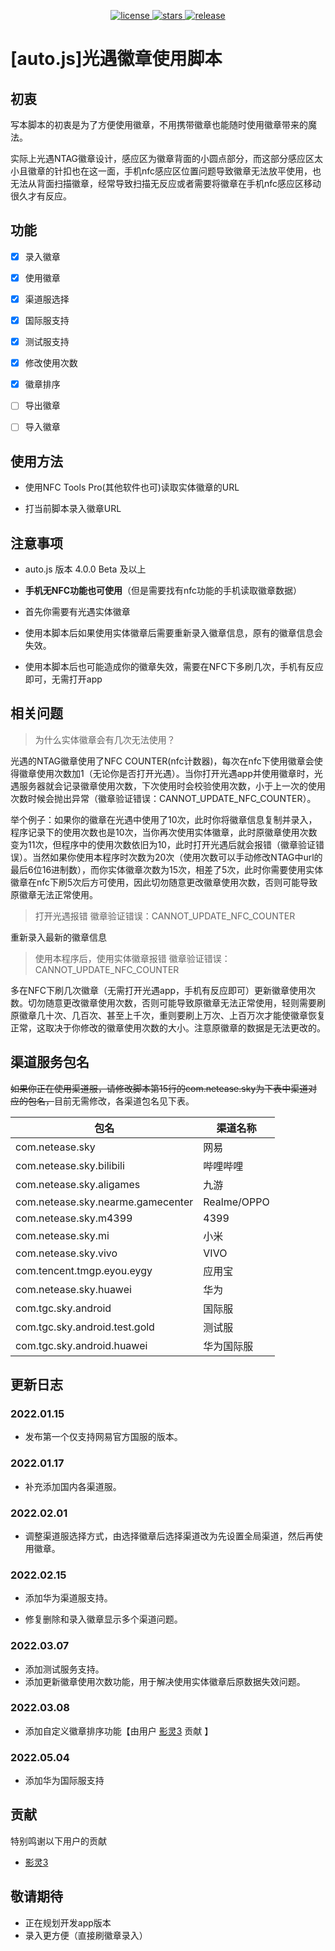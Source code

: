 <p align="center">
  <a href="https://github.com/rainerosion/skyBadge/blob/master/LICENSE">
    <img src="https://img.shields.io/github/license/rainerosion/skyBadge" alt="license">
  </a>
  <a href="https://github.com/rainerosion/skyBadge">
    <img src="https://img.shields.io/github/stars/rainerosion/skyBadge" alt="stars">
  </a>
  <a href="https://github.com/rainerosion/skyBadge/releases">
    <img src="https://img.shields.io/github/v/release/rainerosion/skyBadge?include_prereleases" alt="release">
  </a>
</p>

# [auto.js]光遇徽章使用脚本

## 初衷

写本脚本的初衷是为了方便使用徽章，不用携带徽章也能随时使用徽章带来的魔法。

实际上光遇NTAG徽章设计，感应区为徽章背面的小圆点部分，而这部分感应区太小且徽章的针扣也在这一面，手机nfc感应区位置问题导致徽章无法放平使用，也无法从背面扫描徽章，经常导致扫描无反应或者需要将徽章在手机nfc感应区移动很久才有反应。

## 功能

- [x] 录入徽章

- [x] 使用徽章

- [x] 渠道服选择

- [x] 国际服支持

- [x] 测试服支持

- [x] 修改使用次数

- [x] 徽章排序

- [ ] 导出徽章
  
- [ ] 导入徽章

## 使用方法

- 使用NFC Tools Pro(其他软件也可)读取实体徽章的URL

- 打当前脚本录入徽章URL

## 注意事项

- auto.js 版本 4.0.0 Beta 及以上

- **手机无NFC功能也可使用**（但是需要找有nfc功能的手机读取徽章数据）

- 首先你需要有光遇实体徽章

- 使用本脚本后如果使用实体徽章后需要重新录入徽章信息，原有的徽章信息会失效。

- 使用本脚本后也可能造成你的徽章失效，需要在NFC下多刷几次，手机有反应即可，无需打开app

## 相关问题 

> 为什么实体徽章会有几次无法使用？

光遇的NTAG徽章使用了NFC COUNTER(nfc计数器)，每次在nfc下使用徽章会使得徽章使用次数加1（无论你是否打开光遇）。当你打开光遇app并使用徽章时，光遇服务器就会记录徽章使用次数，下次使用时会校验使用次数，小于上一次的使用次数时候会抛出异常（徽章验证错误：CANNOT_UPDATE_NFC_COUNTER）。

举个例子：如果你的徽章在光遇中使用了10次，此时你将徽章信息复制并录入，程序记录下的使用次数也是10次，当你再次使用实体徽章，此时原徽章使用次数变为11次，但程序中的使用次数依旧为10，此时打开光遇后就会报错（徽章验证错误）。当然如果你使用本程序时次数为20次（使用次数可以手动修改NTAG中url的最后6位16进制数），而你实体徽章次数为15次，相差了5次，此时你需要使用实体徽章在nfc下刷5次后方可使用，因此切勿随意更改徽章使用次数，否则可能导致原徽章无法正常使用。

> 打开光遇报错 徽章验证错误：CANNOT_UPDATE_NFC_COUNTER

重新录入最新的徽章信息

> 使用本程序后，使用实体徽章报错 徽章验证错误：CANNOT_UPDATE_NFC_COUNTER 

多在NFC下刷几次徽章（无需打开光遇app，手机有反应即可）更新徽章使用次数。切勿随意更改徽章使用次数，否则可能导致原徽章无法正常使用，轻则需要刷原徽章几十次、几百次、甚至上千次，重则要刷上万次、上百万次才能使徽章恢复正常，这取决于你修改的徽章使用次数的大小。注意原徽章的数据是无法更改的。


## 渠道服务包名

<s>如果你正在使用渠道服，请修改脚本第15行的com.netease.sky为下表中渠道对应的包名，</s>目前无需修改，各渠道包名见下表。

| 包名                     | 渠道名称        |
| ------------------------ |-------------|
| com.netease.sky          | 网易          |
| com.netease.sky.bilibili | 哔哩哔哩        |
| com.netease.sky.aligames | 九游          |
| com.netease.sky.nearme.gamecenter | Realme/OPPO |
| com.netease.sky.m4399 | 4399        |
| com.netease.sky.mi | 小米          |
| com.netease.sky.vivo | VIVO        |
| com.tencent.tmgp.eyou.eygy | 应用宝         |
| com.netease.sky.huawei | 华为          |
| com.tgc.sky.android | 国际服         |
| com.tgc.sky.android.test.gold | 测试服         |
| com.tgc.sky.android.huawei | 华为国际服       |

## 更新日志

### 2022.01.15

- 发布第一个仅支持网易官方国服的版本。

### 2022.01.17

- 补充添加国内各渠道服。

### 2022.02.01

- 调整渠道服选择方式，由选择徽章后选择渠道改为先设置全局渠道，然后再使用徽章。

### 2022.02.15

- 添加华为渠道服支持。

- 修复删除和录入徽章显示多个渠道问题。

### 2022.03.07

- 添加测试服务支持。
- 添加更新徽章使用次数功能，用于解决使用实体徽章后原数据失效问题。

### 2022.03.08

- 添加自定义徽章排序功能【由用户 [影灵3](https://github.com/1173922902) 贡献 】

### 2022.05.04

- 添加华为国际服支持


## 贡献

特别鸣谢以下用户的贡献

- [影灵3](https://github.com/1173922902)

## 敬请期待
- 正在规划开发app版本
- 录入更方便（直接刷徽章录入）

